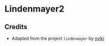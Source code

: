 # Lindenmayer2

## Credits

- Adapted from the project `lindenmayer` by [nylki](https://github.com/nylki/lindenmayer)
